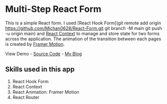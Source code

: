 # Multi-Step React Form
This is a simple React form. I used [React Hook Form](git remote add origin https://github.com/Michan0628/React-Form.git git branch -M main git push -u origin main) and [React Context](https://reactjs.org/docs/context.html) to manage and store state for two forms across the application. The animation of the transition between each pages is created by [Framer Motion](https://www.framer.com/motion/).  


View Demo - [Source Code](https://github.com/Michan0628/React-Form) - [My Blog](https://michan.blog/)

## Skills used in this app
1. React Hook Form
2. React Context
3. React Animation: Framer Motion
4. React Router 